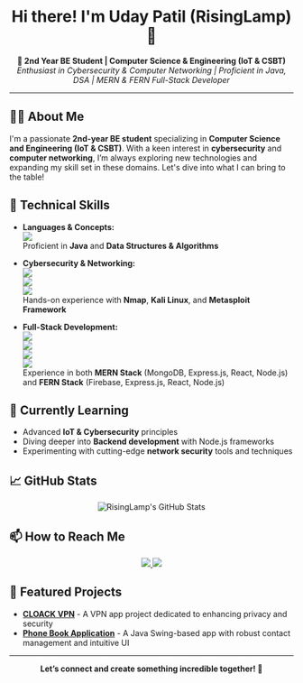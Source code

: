 <h1 align="center">Hi there! I'm Uday Patil (RisingLamp) 👋</h1>

<p align="center">
  <strong>🚀 2nd Year BE Student | Computer Science & Engineering (IoT & CSBT) </strong><br>
  <em>Enthusiast in Cybersecurity & Computer Networking | Proficient in Java, DSA | MERN & FERN Full-Stack Developer</em>
</p>

---

## 🧑‍💻 About Me
I'm a passionate **2nd-year BE student** specializing in **Computer Science and Engineering (IoT & CSBT)**. With a keen interest in **cybersecurity** and **computer networking**, I’m always exploring new technologies and expanding my skill set in these domains. Let's dive into what I can bring to the table!

## 🔧 Technical Skills
- **Languages & Concepts:**  
  <img src="https://img.shields.io/badge/Java-007396?style=flat&logo=java&logoColor=white">  
  Proficient in **Java** and **Data Structures & Algorithms**

- **Cybersecurity & Networking:**  
  <img src="https://img.shields.io/badge/Nmap-4682B4?style=flat&logo=nmap&logoColor=white">  
  <img src="https://img.shields.io/badge/Kali%20Linux-557C94?style=flat&logo=kalilinux&logoColor=white">  
  <img src="https://img.shields.io/badge/Metasploit-1E73BE?style=flat&logo=metasploit&logoColor=white">  
  Hands-on experience with **Nmap**, **Kali Linux**, and **Metasploit Framework**

- **Full-Stack Development:**  
  <img src="https://img.shields.io/badge/MongoDB-47A248?style=flat&logo=mongodb&logoColor=white">  
  <img src="https://img.shields.io/badge/Express.js-404D59?style=flat">  
  <img src="https://img.shields.io/badge/React-61DAFB?style=flat&logo=react&logoColor=white">  
  <img src="https://img.shields.io/badge/Node.js-339933?style=flat&logo=nodedotjs&logoColor=white">  
  Experience in both **MERN Stack** (MongoDB, Express.js, React, Node.js) and **FERN Stack** (Firebase, Express.js, React, Node.js)

## 🌱 Currently Learning
- Advanced **IoT & Cybersecurity** principles
- Diving deeper into **Backend development** with Node.js frameworks
- Experimenting with cutting-edge **network security** tools and techniques

## 📈 GitHub Stats
<p align="center">
  <img src="https://github-readme-stats.vercel.app/api?username=RisingLamp&show_icons=true&theme=radical" alt="RisingLamp's GitHub Stats" />
</p>

## 📫 How to Reach Me
<p align="center">
  <a href="https://www.linkedin.com/in/risinglamp">
    <img src="https://img.shields.io/badge/LinkedIn-0A66C2?style=flat&logo=linkedin&logoColor=white">
  </a>
  <a href="mailto:uday.patil.st@gmail.com">
    <img src="https://img.shields.io/badge/Email-D14836?style=flat&logo=gmail&logoColor=white">
  </a>
</p>

## 📜 Featured Projects
- **[CLOACK VPN](#)** - A VPN app project dedicated to enhancing privacy and security
- **[Phone Book Application](#)** - A Java Swing-based app with robust contact management and intuitive UI

---

<p align="center">
  <strong>Let’s connect and create something incredible together! 🚀</strong>
</p>
